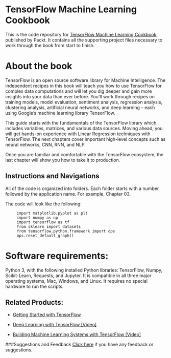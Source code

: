 # TensorFlow Machine Learning Cookbook
This is the code repository for [TensorFlow Machine Learning Cookbook](https://www.packtpub.com/big-data-and-business-intelligence/tensorflow-machine-learning-cookbook?utm_source=github&utm_medium=repository&utm_content=9781786462169), published by Packt. It contains all the supporting project files necessary to work through the book from start to finish.

# About the book
TensorFlow is an open source software library for Machine Intelligence. The independent recipes in this book will teach you how to use TensorFlow for complex data computations and will let you dig deeper and gain more insights into your data than ever before. You’ll work through recipes on training models, model evaluation, sentiment analysis, regression analysis, clustering analysis, artificial neural networks, and deep learning – each using Google’s machine learning library TensorFlow.

This guide starts with the fundamentals of the TensorFlow library which includes variables, matrices, and various data sources. Moving ahead, you will get hands-on experience with Linear Regression techniques with TensorFlow. The next chapters cover important high-level concepts such as neural networks, CNN, RNN, and NLP.

Once you are familiar and comfortable with the TensorFlow ecosystem, the last chapter will show you how to take it to production.

## Instructions and Navigations
All of the code is organized into folders. Each folder starts with a number followed by the application name. For example, Chapter 03.

The code will look like the following:
          
         import matplotlib.pyplot as plt
         import numpy as np
         import tensorflow as tf
         from sklearn import datasets
         from tensorflow.python.framework import ops
         ops.reset_default_graph()

# Software requirements:
Python 3, with the following installed Python libraries: TensorFlow, Numpy, 
Scikit-Learn, Requests, and Jupyter. It is compatible in all three major operating 
systems, Mac, Windows, and Linux. It requires no special hardware to run the 
scripts. 

## Related Products:
* [Getting Started with TensorFlow](https://www.packtpub.com/big-data-and-business-intelligence/getting-started-tensorflow?utm_source=github&utm_medium=repository&utm_content=9781786468574)

* [Deep Learning with TensorFlow [Video]](https://www.packtpub.com/big-data-and-business-intelligence/deep-learning-tensorflow-video?utm_source=github&utm_medium=repository&utm_content=9781786464491)

* [Building Machine Learning Systems with TensorFlow [Video]](https://www.packtpub.com/big-data-and-business-intelligence/building-machine-learning-systems-tensorflow-video?utm_source=github&utm_medium=repository&utm_content=9781787281806)

###Suggestions and Feedback
[Click here](https://docs.google.com/forms/d/e/1FAIpQLSe5qwunkGf6PUvzPirPDtuy1Du5Rlzew23UBp2S-P3wB-GcwQ/viewform) if you have any feedback or suggestions.


